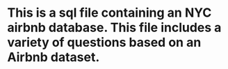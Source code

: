 # This is a sql file containing an NYC airbnb database. This file includes a variety of questions based on an Airbnb dataset.
